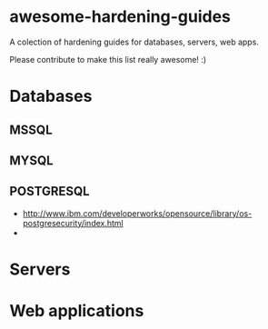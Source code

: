 # awesome-hardening-guides

A colection of hardening guides for databases, servers, web apps.

Please contribute to make this list really awesome! :)

# Databases
## MSSQL
## MYSQL
## POSTGRESQL 
* http://www.ibm.com/developerworks/opensource/library/os-postgresecurity/index.html
* 


# Servers
# Web applications
